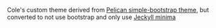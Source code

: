 Cole's custom theme derived from [Pelican simple-bootstrap theme](https://github.com/getpelican/pelican-themes/tree/master/simple-bootstrap), but converted to not use bootstrap and only use [Jeckyll minima](https://github.com/jekyll/minima)
